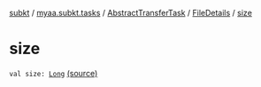 [subkt](../../../index.md) / [myaa.subkt.tasks](../../index.md) / [AbstractTransferTask](../index.md) / [FileDetails](index.md) / [size](./size.md)

# size

`val size: `[`Long`](https://kotlinlang.org/api/latest/jvm/stdlib/kotlin/-long/index.html) [(source)](https://github.com/Myaamori/SubKt/blob/0.1.11/src/main/kotlin/myaa/subkt/tasks/tasks.kt#L1585)